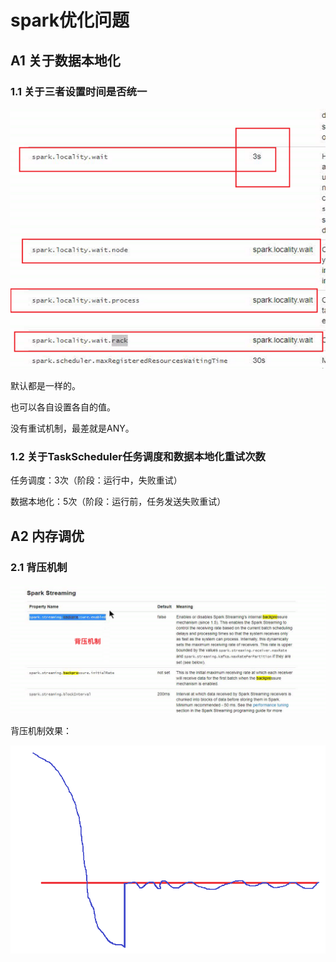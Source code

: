 # spark优化问题

## A1 关于数据本地化

### 1.1 关于三者设置时间是否统一

![image-20210327102422184](spark%E4%BC%98%E5%8C%96%E9%97%AE%E9%A2%98.assets/image-20210327102422184.png)

默认都是一样的。

也可以各自设置各自的值。

没有重试机制，最差就是ANY。

### 1.2 关于TaskScheduler任务调度和数据本地化重试次数

任务调度：3次（阶段：运行中，失败重试）

数据本地化：5次（阶段：运行前，任务发送失败重试）

## A2 内存调优

### 2.1 背压机制

![image-20210327104025582](spark%E4%BC%98%E5%8C%96%E9%97%AE%E9%A2%98.assets/image-20210327104025582.png)

背压机制效果：

![image-20210327104259899](spark%E4%BC%98%E5%8C%96%E9%97%AE%E9%A2%98.assets/image-20210327104259899.png)

